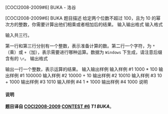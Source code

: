 



[COCI2008-2009#6] BUKA - 洛谷














[COCI2008-2009#6] BUKA
题目描述
给定两个位数不超过 $100$，且为 $10$ 的幂次方的整数，你需要计算出他们相乘或者相加后的结果。
输入输出格式
输入格式

输入共三行。

第一行和第三行分别有一个整数，表示准备计算的数。第二行一个字符，为 `*`（乘）或 `+`（加），表示需要进行哪种运算。数据为 `Windows` 下生成，请注意后缀含有的 `\r`。
输出格式

输出一行一个整数，表示运算的结果。
输入输出样例
输入样例 #1
1000
*
100
输出样例 #1
100000
输入样例 #2
10000
+
10
输出样例 #2
10010
输入样例 #3
10
+
1000
输出样例 #3
1010
输入样例 #4
1
*
1000
输出样例 #4
1000
说明
#### 说明

**题目译自 [COCI2008-2009](https://hsin.hr/coci/archive/2008_2009/) [CONTEST #6](https://hsin.hr/coci/archive/2008_2009/contest6_tasks.pdf) *T1 BUKA***。






